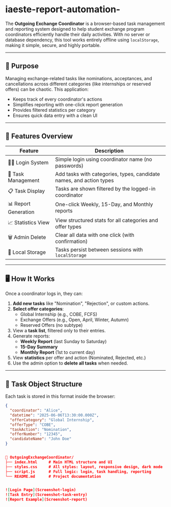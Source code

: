 # iaeste-report-automation-

The **Outgoing Exchange Coordinator** is a browser-based task management and reporting system designed to help student exchange program coordinators efficiently handle their daily activities. With no server or database dependency, this tool works entirely offline using `localStorage`, making it simple, secure, and highly portable.

---

## 🎯 Purpose

Managing exchange-related tasks like nominations, acceptances, and cancellations across different categories (like internships or reserved offers) can be chaotic. This application:

- Keeps track of every coordinator's actions
- Simplifies reporting with one-click report generation
- Provides filtered statistics per category
- Ensures quick data entry with a clean UI

---

## 🚀 Features Overview

| Feature                          | Description                                                                 |
|----------------------------------|-----------------------------------------------------------------------------|
| 🧑‍💼 Login System                 | Simple login using coordinator name (no passwords)                         |
| 📝 Task Management              | Add tasks with categories, types, candidate names, and action types        |
| 📋 Task Display                 | Tasks are shown filtered by the logged-in coordinator                      |
| 📊 Report Generation            | One-click Weekly, 15-Day, and Monthly reports                              |
| 📈 Statistics View              | View structured stats for all categories and offer types                   |
| 🗑️ Admin Delete                 | Clear all data with one click (with confirmation)                          |
| 💾 Local Storage                | Tasks persist between sessions with `localStorage`                         |

---

## 🖥️ How It Works

Once a coordinator logs in, they can:

1. **Add new tasks** like "Nomination", "Rejection", or custom actions.
2. **Select offer categories**:  
   - Global Internship (e.g., COBE, FCFS)  
   - Exchange Offers (e.g., Open, April, Winter, Autumn)  
   - Reserved Offers (no subtype)
3. View a **task list**, filtered only to their entries.
4. Generate reports:
   - **Weekly Report** (last Sunday to Saturday)
   - **15-Day Summary**
   - **Monthly Report** (1st to current day)
5. View **statistics** per offer and action (Nominated, Rejected, etc.)
6. Use the admin option to **delete all tasks** when needed.

---

## 🧠 Task Object Structure

Each task is stored in this format inside the browser:

```json
{
  "coordinator": "Alice",
  "datetime": "2025-06-06T13:30:00.000Z",
  "offerCategory": "Global Internship",
  "offerType": "COBE",
  "taskAction": "Nomination",
  "offerNumber": "12345",
  "candidateName": "John Doe"
}


📁 OutgoingExchangeCoordinator/
├── index.html     # Main HTML structure and UI
├── styles.css     # All styles: layout, responsive design, dark mode
├── script.js      # Full logic: login, task handling, reporting
└── README.md      # Project documentation


![Login Page](Screenshot-login)
![Task Entry](Screenshot-task-entry)
![Report Example](Screenshot-report)

